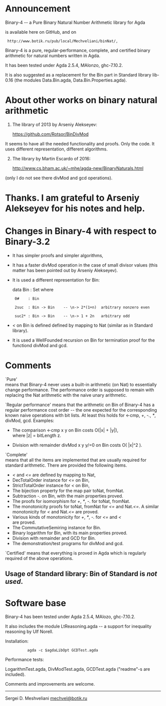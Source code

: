 Announcement
============

  Binary-4 -- a Pure Binary Natural Number Arithmetic library for Agda

is available here on GitHub, 
and on 

     http://www.botik.ru/pub/local/Mechveliani/binNat/,


Binary-4  is a pure, regular-performance, complete, and certified 
          binary arithmetic for natural numbers written in Agda.

It has been tested under  Agda 2.5.4, MAlonzo, ghc-7.10.2.

It is also suggested as a replacement for the Bin part in
Standard library lib-0.16
(the modules Data.Bin.agda, Data.Bin.Properties.agda).


About other works on binary natural arithmetic 
==============================================

1. The library of 2013 by Arseniy Alekseyev:

      https://github.com/Rotsor/BinDivMod

It seems to have all the needed functionality and proofs. Only the code.
It uses different representation, different algorithms.

2. The library by Martin Escardo of 2016:

   http://www.cs.bham.ac.uk/~mhe/agda-new/BinaryNaturals.html

(only I do not see there divMod and gcd operations).



Thanks.  I am grateful to Arseniy Alekseyev for his notes and help.
=======



Changes in Binary-4 with respect to Binary-3.2
==============================================

* It has simpler proofs and simpler algorithms,
* It has a faster divMod operation in the case of small divisor values
  (this matter has been pointed out by Arseniy Alekseyev).

* It is used a different representation for Bin:

  data Bin : Set where

       0#    : Bin

       2suc  : Bin -> Bin    -- \n-> 2*(1+n)  arbitrary nonzero even

       suc2* : Bin -> Bin    -- \n-> 1 + 2n   arbitrary odd

* _<_ on Bin is defined defined by mapping to Nat 
  (similar as in Standard library).

* It is used a WellFounded recursion on Bin for termination proof for the 
  functiond  divMod and gcd.


Comments
========

`Pure'  
means that Binary-4 never uses a built-in arithmetic (on Nat) to 
essentially change performance.
The performance order is supposed to remain with replacing the Nat 
arithmetic with the naive unary arithmetic.

`Regular performance' 
means that the arithmetic on Bin of Binary-4 has a 
regular performance cost order -- the one expected for the corresponding 
known naive operations with bit lists.
At least this holds for  <-cmp, _+_, _-._, _*_, divMod, gcd.
Examples:
*  The comparison  <-cmp x y  on Bin costs  O(|x| + |y|),  
                                            where  |z| = bitLength z.

*  Division with remainder  divMod x y y/=0  on Bin costs  O( |x|^2 ).

`Complete'  
means that all the items are implemented that are usually required for 
standard arithmetic. There are provided the following items.

*  _<_ and _<=_ are defined by mapping to Nat,
*  DecTotalOrder instance for _<=_ on Bin,
*  StrictTotalOrder instance for  _<_ on Bin,
*  The bijection property for the map pair  toNat, fromNat. 
*  Subtraction _-._ on Bin,  with the main properties proved.
*  The proofs for isomorphism for _+_, _*_, _-._  for toNat, fromNat.
*  The monotonicity proofs for  toNat, fromNat  for _<=_ and Nat._<=_.
   A similar monotonicity for _<_ and Nat._<=_ are proved.
*  Various kinds of monotonicity for  _+_, _*_, _-._   for _<=_ and _<_  
   are proved.
*  The  CommutativeSemiring  instance  for Bin.
*  Binary logarithm for Bin, with its main properties proved. 
*  Division with remainder  and  GCD   for Bin.
*  The demonstration/test programs for  divMod and gcd.


`Certified'  means that everything is proved in Agda which is regularly 
             required of the above operations.


Usage of Standard library:  Bin  of Standard is _not used_.
--------------------------



Software base 
=============

Binary-4  has been tested under  Agda 2.5.4, MAlozo, ghc-7.10.2.

It also includes the module  LtReasoning.agda  -- a support for inequality 
reasoning by Ulf Norell.

Installation: 

              agda -c $agdaLibOpt GCDTest.agda

Performance tests:  

  LogarithmTest.agda, DivModTest.agda, GCDTest.agda
  ("readme"-s are included). 

Comments and improvements are welcome.

---------------------
Sergei D. Meshveliani
mechvel@botik.ru

